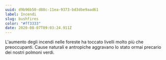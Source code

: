 ```yaml
---
uuid: d9b96b50-d88c-11ea-9373-bd3dbe9aad61
label: Incendi
slug: bushfires
color: "#ff3333"
date: 2020-08-07T09:03:24.911Z
---
```

L'aumento degli incendi nelle foreste ha toccato livelli molto più che preoccupanti. 
Cause naturali e antropiche aggravano lo stato ormai precario dei nostri polmoni verdi.